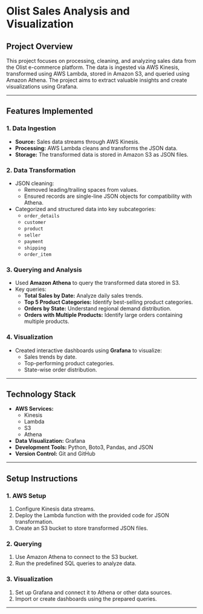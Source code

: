 # **Olist Sales Analysis and Visualization**

## **Project Overview**
This project focuses on processing, cleaning, and analyzing sales data from the Olist e-commerce platform. The data is ingested via AWS Kinesis, transformed using AWS Lambda, stored in Amazon S3, and queried using Amazon Athena. The project aims to extract valuable insights and create visualizations using Grafana.

---

## **Features Implemented**

### **1. Data Ingestion**
- **Source:** Sales data streams through AWS Kinesis.
- **Processing:** AWS Lambda cleans and transforms the JSON data.
- **Storage:** The transformed data is stored in Amazon S3 as JSON files.

### **2. Data Transformation**
- JSON cleaning:
  - Removed leading/trailing spaces from values.
  - Ensured records are single-line JSON objects for compatibility with Athena.
- Categorized and structured data into key subcategories:
  - `order_details`
  - `customer`
  - `product`
  - `seller`
  - `payment`
  - `shipping`
  - `order_item`

### **3. Querying and Analysis**
- Used **Amazon Athena** to query the transformed data stored in S3.
- Key queries:
  - **Total Sales by Date:** Analyze daily sales trends.
  - **Top 5 Product Categories:** Identify best-selling product categories.
  - **Orders by State:** Understand regional demand distribution.
  - **Orders with Multiple Products:** Identify large orders containing multiple products.

### **4. Visualization**
- Created interactive dashboards using **Grafana** to visualize:
  - Sales trends by date.
  - Top-performing product categories.
  - State-wise order distribution.

---

## **Technology Stack**
- **AWS Services:**
  - Kinesis
  - Lambda
  - S3
  - Athena
- **Data Visualization:** Grafana
- **Development Tools:** Python, Boto3, Pandas, and JSON
- **Version Control:** Git and GitHub

---

## **Setup Instructions**

### **1. AWS Setup**
1. Configure Kinesis data streams.
2. Deploy the Lambda function with the provided code for JSON transformation.
3. Create an S3 bucket to store transformed JSON files.

### **2. Querying**
1. Use Amazon Athena to connect to the S3 bucket.
2. Run the predefined SQL queries to analyze data.

### **3. Visualization**
1. Set up Grafana and connect it to Athena or other data sources.
2. Import or create dashboards using the prepared queries.

---

